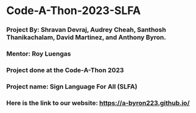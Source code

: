 # Code-A-Thon-2023-SLFA
### Project By: Shravan Devraj, Audrey Cheah, Santhosh Thanikachalam, David Martinez, and Anthony Byron. 
### Mentor: Roy Luengas
### Project done at the Code-A-Thon 2023
### Project name: Sign Language For All (SLFA)
### Here is the link to our website: https://a-byron223.github.io/ 
